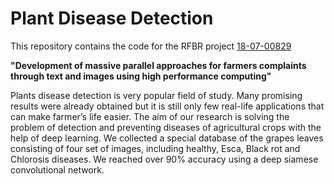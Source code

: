 # Plant Disease Detection

This repository contains the code for the RFBR project [18-07-00829](http://www.rfbr.ru/rffi/ru/project_search/o_2071350)

**"Development of massive parallel approaches for farmers complaints through text and images using high performance computing"**

Plants disease detection is very popular field of study. Many promising results were already obtained but it is still only few real-life applications that can make farmer’s life easier. The aim of our research is solving the problem of detection and preventing diseases of agricultural crops with the help of deep learning. We collected a special database of the grapes leaves consisting of four set of images, including healthy, Esca, Black rot and Chlorosis diseases. We reached over 90% accuracy using a deep siamese convolutional network.